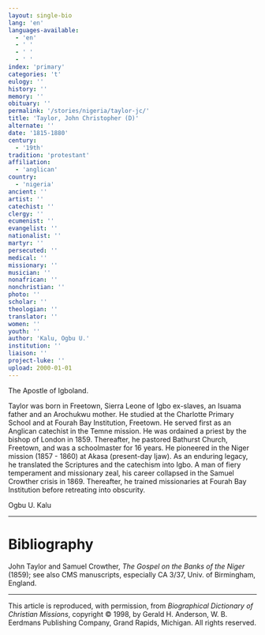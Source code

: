 ```yaml
---
layout: single-bio
lang: 'en'
languages-available:
  - 'en'
  - ' '
  - ' '
  - ' '
index: 'primary'
categories: 't'
eulogy: ''
history: ''
memory: ''
obituary: ''
permalink: '/stories/nigeria/taylor-jc/'
title: 'Taylor, John Christopher (D)'
alternate: ''
date: '1815-1880'
century:
  - '19th'
tradition: 'protestant'
affiliation:
  - 'anglican'
country:
  - 'nigeria'
ancient: ''
artist: ''
catechist: ''
clergy: ''
ecumenist: ''
evangelist: ''
nationalist: ''
martyr: ''
persecuted: ''
medical: ''
missionary: ''
musician: ''
nonafrican: ''
nonchristian: ''
photo: ''
scholar: ''
theologian: ''
translator: ''
women: ''
youth: ''
author: 'Kalu, Ogbu U.'
institution: ''
liaison: ''
project-luke: ''
upload: 2000-01-01
---
```



The Apostle of Igboland.

Taylor was born in Freetown, Sierra Leone of Igbo ex-slaves, an Isuama father and an Arochukwu mother. He studied at the Charlotte Primary School and at Fourah Bay Institution, Freetown. He served first as an Anglican catechist in the Temne mission. He was ordained a priest by the bishop of London in 1859. Thereafter, he pastored Bathurst Church, Freetown, and was a schoolmaster for 16 years. He pioneered in the Niger mission (1857 - 1860) at Akasa (present-day Ijaw). As an enduring legacy, he translated the Scriptures and the catechism into Igbo. A man of fiery temperament and missionary zeal, his career collapsed in the Samuel Crowther crisis in 1869. Thereafter, he trained missionaries at Fourah Bay Institution before retreating into obscurity.

Ogbu U. Kalu

---

# Bibliography

John Taylor and Samuel Crowther, *The Gospel on the Banks of the Niger* (1859); see also CMS manuscripts, especially CA 3/37, Univ. of Birmingham, England.

---

This article is reproduced, with permission, from *Biographical Dictionary of Christian Missions*,   copyright &copy; 1998, by Gerald H. Anderson, W. B. Eerdmans Publishing Company, Grand Rapids, Michigan.  All rights reserved.
